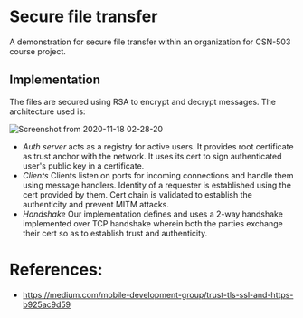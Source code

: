 # Secure file transfer

A demonstration for secure file transfer within an organization for CSN-503 course project.

## Implementation
The files are secured using RSA to encrypt and decrypt messages. The architecture used is:

![Screenshot from 2020-11-18 02-28-20](https://user-images.githubusercontent.com/32809272/99504709-e7c93d00-29a5-11eb-9bf8-5c1ae6e9f483.png)

- *Auth server* acts as a registry for active users. It provides root certificate as trust anchor with the network.
It uses its cert to sign authenticated user's public key in a certificate.
- *Clients* Clients listen on ports for incoming connections and handle them using message handlers. Identity of a 
requester is established using the cert provided by them. Cert chain is validated to establish the authenticity and
prevent MITM attacks.
- *Handshake* Our implementation defines and uses a 2-way handshake implemented over TCP handshake wherein both the 
parties exchange their cert so as to establish trust and authenticity.

# References:
- https://medium.com/mobile-development-group/trust-tls-ssl-and-https-b925ac9d59